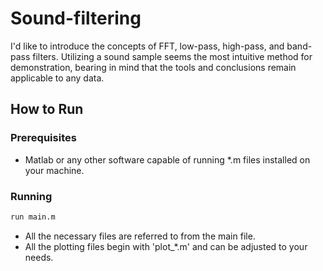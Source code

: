 # Sound-filtering
I'd like to introduce the concepts of FFT, low-pass, high-pass, and band-pass filters. Utilizing a sound sample seems the most intuitive method for demonstration, bearing in mind that the tools and conclusions remain applicable to any data.

## How to Run

### Prerequisites
- Matlab or any other software capable of running *.m files installed on your machine.

### Running
```bash
run main.m
```

- All the necessary files are referred to from the main file.
- All the plotting files begin with 'plot_*.m' and can be adjusted to your needs.

